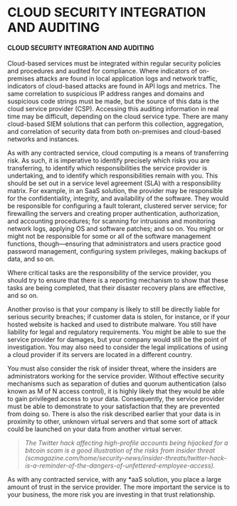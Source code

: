 # CLOUD SECURITY INTEGRATION AND AUDITING

#### CLOUD SECURITY INTEGRATION AND AUDITING

Cloud-based services must be integrated within regular security policies and procedures and audited for compliance. Where indicators of on-premises attacks are found in local application logs and network traffic, indicators of cloud-based attacks are found in API logs and metrics. The same correlation to suspicious IP address ranges and domains and suspicious code strings must be made, but the source of this data is the cloud service provider (CSP). Accessing this auditing information in real time may be difficult, depending on the cloud service type. There are many cloud-based SIEM solutions that can perform this collection, aggregation, and correlation of security data from both on-premises and cloud-based networks and instances.

As with any contracted service, cloud computing is a means of transferring risk. As such, it is imperative to identify precisely which risks you are transferring, to identify which responsibilities the service provider is undertaking, and to identify which responsibilities remain with you. This should be set out in a service level agreement (SLA) with a responsibility matrix. For example, in an SaaS solution, the provider may be responsible for the confidentiality, integrity, and availability of the software. They would be responsible for configuring a fault tolerant, clustered server service; for firewalling the servers and creating proper authentication, authorization, and accounting procedures; for scanning for intrusions and monitoring network logs, applying OS and software patches; and so on. You might or might not be responsible for some or all of the software management functions, though—ensuring that administrators and users practice good password management, configuring system privileges, making backups of data, and so on.

Where critical tasks are the responsibility of the service provider, you should try to ensure that there is a reporting mechanism to show that these tasks are being completed, that their disaster recovery plans are effective, and so on.

Another proviso is that your company is likely to still be directly liable for serious security breaches; if customer data is stolen, for instance, or if your hosted website is hacked and used to distribute malware. You still have liability for legal and regulatory requirements. You might be able to sue the service provider for damages, but your company would still be the point of investigation. You may also need to consider the legal implications of using a cloud provider if its servers are located in a different country.

You must also consider the risk of insider threat, where the insiders are administrators working for the service provider. Without effective security mechanisms such as separation of duties and quorum authentication (also known as M of N access control), it is highly likely that they would be able to gain privileged access to your data. Consequently, the service provider must be able to demonstrate to your satisfaction that they are prevented from doing so. There is also the risk described earlier that your data is in proximity to other, unknown virtual servers and that some sort of attack could be launched on your data from another virtual server.

> _The Twitter hack affecting high-profile accounts being hijacked for a bitcoin scam is a good illustration of the risks from insider threat (scmagazine.com/home/security-news/insider-threats/twitter-hack-is-a-reminder-of-the-dangers-of-unfettered-employee-access)._

As with any contracted service, with any \*aaS solution, you place a large amount of trust in the service provider. The more important the service is to your business, the more risk you are investing in that trust relationship.